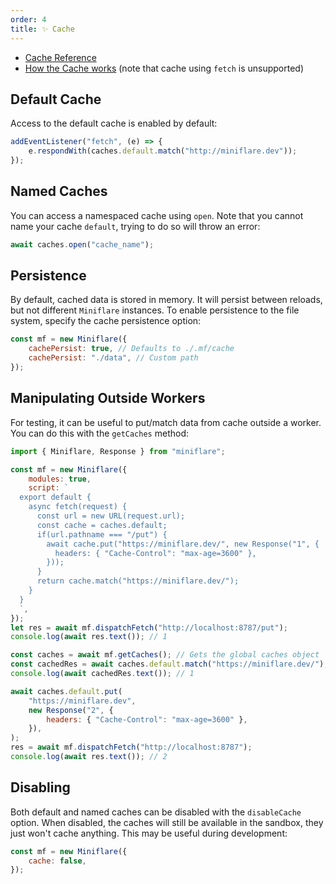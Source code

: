 ```yaml
---
order: 4
title: ✨ Cache
---
```


- [Cache Reference](/workers/runtime-apis/cache)
- [How the Cache works](/workers/learning/how-the-cache-works#cache-api)
  (note that cache using `fetch` is unsupported)

## Default Cache

Access to the default cache is enabled by default:

```js
addEventListener("fetch", (e) => {
	e.respondWith(caches.default.match("http://miniflare.dev"));
});
```

## Named Caches

You can access a namespaced cache using `open`. Note that you cannot name your
cache `default`, trying to do so will throw an error:

```js
await caches.open("cache_name");
```

## Persistence

By default, cached data is stored in memory. It will persist between reloads,
but not different `Miniflare` instances. To enable
persistence to the file system, specify the cache persistence option:

```js
const mf = new Miniflare({
	cachePersist: true, // Defaults to ./.mf/cache
	cachePersist: "./data", // Custom path
});
```

## Manipulating Outside Workers

For testing, it can be useful to put/match data from cache outside a worker. You
can do this with the `getCaches` method:

```js {23,24,25,26,27,28,29,30,31,32}
import { Miniflare, Response } from "miniflare";

const mf = new Miniflare({
	modules: true,
	script: `
  export default {
    async fetch(request) {
      const url = new URL(request.url);
      const cache = caches.default;
      if(url.pathname === "/put") {
        await cache.put("https://miniflare.dev/", new Response("1", {
          headers: { "Cache-Control": "max-age=3600" },
        }));
      }
      return cache.match("https://miniflare.dev/");
    }
  }
  `,
});
let res = await mf.dispatchFetch("http://localhost:8787/put");
console.log(await res.text()); // 1

const caches = await mf.getCaches(); // Gets the global caches object
const cachedRes = await caches.default.match("https://miniflare.dev/");
console.log(await cachedRes.text()); // 1

await caches.default.put(
	"https://miniflare.dev",
	new Response("2", {
		headers: { "Cache-Control": "max-age=3600" },
	}),
);
res = await mf.dispatchFetch("http://localhost:8787");
console.log(await res.text()); // 2
```

## Disabling

Both default and named caches can be disabled with the `disableCache` option.
When disabled, the caches will still be available in the sandbox, they just
won't cache anything. This may be useful during development:

```js
const mf = new Miniflare({
	cache: false,
});
```
